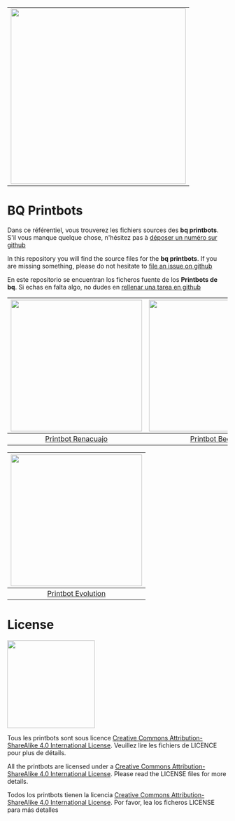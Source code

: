 <table>
<tr>
<td>
<img src="images/bq-human-right-technology.png" width="400" align="center">
</td>
</tr>
</table>

# BQ Printbots

Dans ce référentiel, vous trouverez les fichiers sources des **bq printbots**. S'il vous manque quelque chose, n'hésitez pas à [déposer un numéro sur github](https://github.com/bq/printbots/issues)

In this repository you will find the source files for the **bq printbots**. If you are missing something, please do not hesitate to [file an issue on github](https://github.com/bq/printbots/issues)

En este repositorio se encuentran los ficheros fuente de los **Printbots de bq**. Si echas en falta algo, no dudes en [rellenar una tarea en github](https://github.com/bq/printbots/issues)


<img src="images/renacuajo-image-1.png" width="300" align="center"> | <img src="images/beetle-imagen-2.png" width="300" align="center">
:-------------: | :-------------:
[Printbot Renacuajo](http://diwo.bq.com/montaje-del-printbot-renacuajo/)|[Printbot Beetle](http://diwo.bq.com/product/kit-printbot-beetle/) 


<img src="images/evolution-image-1.png" width="300" align="center"> |
:-------------: | 
[Printbot Evolution]( http://diwo.bq.com/montaje-del-printbot-evolution/)|

# License 

<img src="images/by-sa.png" width="200" align = "center">

Tous les printbots sont sous licence [Creative Commons Attribution-ShareAlike 4.0 International License](http://creativecommons.org/licenses/by-sa/4.0/). Veuillez lire les fichiers de LICENCE pour plus de détails.

All the printbots are licensed under a [Creative Commons Attribution-ShareAlike 4.0 International License](http://creativecommons.org/licenses/by-sa/4.0/). Please read the LICENSE files for more details.

Todos los printbots tienen la licencia [Creative Commons Attribution-ShareAlike 4.0 International License](http://creativecommons.org/licenses/by-sa/4.0/). Por favor, lea los ficheros LICENSE para más detalles


